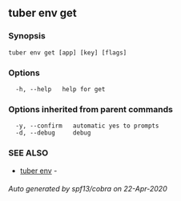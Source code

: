 ## tuber env get



### Synopsis



```
tuber env get [app] [key] [flags]
```

### Options

```
  -h, --help   help for get
```

### Options inherited from parent commands

```
  -y, --confirm   automatic yes to prompts
  -d, --debug     debug
```

### SEE ALSO

* [tuber env](tuber_env.md)	 - 

###### Auto generated by spf13/cobra on 22-Apr-2020
